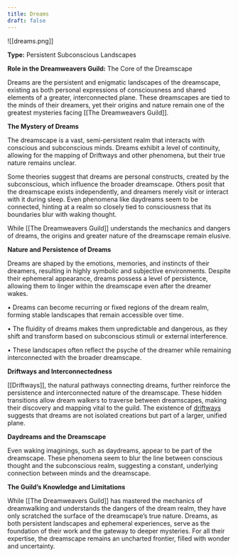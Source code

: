 ```yaml
---
title: Dreams
draft: false
---
```


![[dreams.png]]

**Type:** Persistent Subconscious Landscapes

**Role in the Dreamweavers Guild:** The Core of the Dreamscape

Dreams are the persistent and enigmatic landscapes of the dreamscape, existing as both personal expressions of consciousness and shared elements of a greater, interconnected plane. These dreamscapes are tied to the minds of their dreamers, yet their origins and nature remain one of the greatest mysteries facing [[The Dreamweavers Guild]].

**The Mystery of Dreams**

The dreamscape is a vast, semi-persistent realm that interacts with conscious and subconscious minds. Dreams exhibit a level of continuity, allowing for the mapping of Driftways and other phenomena, but their true nature remains unclear.

Some theories suggest that dreams are personal constructs, created by the subconscious, which influence the broader dreamscape. Others posit that the dreamscape exists independently, and dreamers merely visit or interact with it during sleep. Even phenomena like daydreams seem to be connected, hinting at a realm so closely tied to consciousness that its boundaries blur with waking thought.

While [[The Dreamweavers Guild]] understands the mechanics and dangers of dreams, the origins and greater nature of the dreamscape remain elusive.

**Nature and Persistence of Dreams**

Dreams are shaped by the emotions, memories, and instincts of their dreamers, resulting in highly symbolic and subjective environments. Despite their ephemeral appearance, dreams possess a level of persistence, allowing them to linger within the dreamscape even after the dreamer wakes.

• Dreams can become recurring or fixed regions of the dream realm, forming stable landscapes that remain accessible over time.

• The fluidity of dreams makes them unpredictable and dangerous, as they shift and transform based on subconscious stimuli or external interference.

• These landscapes often reflect the psyche of the dreamer while remaining interconnected with the broader dreamscape.

**Driftways and Interconnectedness**

[[Driftways]], the natural pathways connecting dreams, further reinforce the persistence and interconnected nature of the dreamscape. These hidden transitions allow dream walkers to traverse between dreamscapes, making their discovery and mapping vital to the guild. The existence of [driftways](Driftways.md) suggests that dreams are not isolated creations but part of a larger, unified plane.

**Daydreams and the Dreamscape**

Even waking imaginings, such as daydreams, appear to be part of the dreamscape. These phenomena seem to blur the line between conscious thought and the subconscious realm, suggesting a constant, underlying connection between minds and the dreamscape.

**The Guild’s Knowledge and Limitations**

While [[The Dreamweavers Guild]] has mastered the mechanics of dreamwalking and understands the dangers of the dream realm, they have only scratched the surface of the dreamscape’s true nature. Dreams, as both persistent landscapes and ephemeral experiences, serve as the foundation of their work and the gateway to deeper mysteries. For all their expertise, the dreamscape remains an uncharted frontier, filled with wonder and uncertainty.